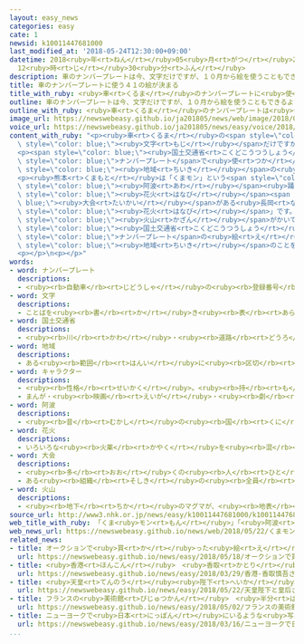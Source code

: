 ```yaml
---
layout: easy_news
categories: easy
cate: 1
newsid: k10011447681000
last_modified_at: '2018-05-24T12:30:00+09:00'
datetime: 2018<ruby>年<rt>ねん</rt></ruby>05<ruby>月<rt>がつ</rt></ruby>24<ruby>日<rt>にち</rt></ruby>
  12<ruby>時<rt>じ</rt></ruby>30<ruby>分<rt>ふん</rt></ruby>
description: 車のナンバープレートは今、文字だけですが、１０月から絵を使うこともできるようになります。
title: 車のナンバープレートに使う４１の絵が決まる
title_with_ruby: <ruby>車<rt>くるま</rt></ruby>のナンバープレートに<ruby>使<rt>つか</rt></ruby>う４１の<ruby>絵<rt>え</rt></ruby>が<ruby>決<rt>き</rt></ruby>まる
outline: 車のナンバープレートは今、文字だけですが、１０月から絵を使うこともできるようになります。
outline_with_ruby: <ruby>車<rt>くるま</rt></ruby>のナンバープレートは<ruby>今<rt>いま</rt></ruby>、<ruby>文字<rt>もじ</rt></ruby>だけですが、１０<ruby>月<rt>がつ</rt></ruby>から<ruby>絵<rt>え</rt></ruby>を<ruby>使<rt>つか</rt></ruby>うこともできるようになります。
image_url: https://newswebeasy.github.io/ja201805/news/web/image/2018/05/22/K10011447681_1805221138_1805221139_01_02.jpg
voice_url: https://newswebeasy.github.io/ja201805/news/easy/voice/2018/05/24/k10011447681000.mp4
content_with_ruby: "<p><ruby>車<rt>くるま</rt></ruby>の<span style=\"color: blue;\">ナンバープレート</span>は<ruby>今<rt>いま</rt></ruby>、<span\
  \ style=\"color: blue;\"><ruby>文字<rt>もじ</rt></ruby></span>だけですが、１０<ruby>月<rt>がつ</rt></ruby>から<ruby>絵<rt>え</rt></ruby>を<ruby>使<rt>つか</rt></ruby>うこともできるようになります。</p>\n\
  <p><span style=\"color: blue;\"><ruby>国土交通省<rt>こくどこうつうしょう</rt></ruby></span>は<span\
  \ style=\"color: blue;\">ナンバープレート</span>で<ruby>使<rt>つか</rt></ruby>う４１の<ruby>絵<rt>え</rt></ruby>を<ruby>決<rt>き</rt></ruby>めました。<ruby>絵<rt>え</rt></ruby>は<ruby>県<rt>けん</rt></ruby>や<ruby>市<rt>し</rt></ruby>などが<ruby>考<rt>かんが</rt></ruby>えて、<span\
  \ style=\"color: blue;\"><ruby>地域<rt>ちいき</rt></ruby></span>の<ruby>有名<rt>ゆうめい</rt></ruby>な<ruby>物<rt>もの</rt></ruby>やお<ruby>祭<rt>まつ</rt></ruby>りなどがかいてあります。</p>\n\
  <p><ruby>熊本<rt>くまもと</rt></ruby>は「くまモン」という<span style=\"color: blue;\">キャラクター</span>です。<ruby>徳島<rt>とくしま</rt></ruby>は「<span\
  \ style=\"color: blue;\"><ruby>阿波<rt>あわ</rt></ruby></span><ruby>踊<rt>おど</rt></ruby>り」を<ruby>踊<rt>おど</rt></ruby>っている<ruby>人<rt>ひと</rt></ruby>で、<ruby>大<rt>おお</rt></ruby>きな<span\
  \ style=\"color: blue;\"><ruby>花火<rt>はなび</rt></ruby></span><span style=\"color:\
  \ blue;\"><ruby>大会<rt>たいかい</rt></ruby></span>がある<ruby>長岡<rt>ながおか</rt></ruby>は「<span\
  \ style=\"color: blue;\"><ruby>花火<rt>はなび</rt></ruby></span>」です。<ruby>鹿児島<rt>かごしま</rt></ruby>は「<ruby>桜島<rt>さくらじま</rt></ruby>」という<span\
  \ style=\"color: blue;\"><ruby>火山<rt>かざん</rt></ruby></span>がかいてあります。</p>\n<p><span\
  \ style=\"color: blue;\"><ruby>国土交通省<rt>こくどこうつうしょう</rt></ruby></span>は「たくさんの<ruby>人<rt>ひと</rt></ruby>が<span\
  \ style=\"color: blue;\">ナンバープレート</span>の<ruby>絵<rt>え</rt></ruby>を<ruby>見<rt>み</rt></ruby>て、その<span\
  \ style=\"color: blue;\"><ruby>地域<rt>ちいき</rt></ruby></span>のことを<ruby>知<rt>し</rt></ruby>るようになると<ruby>思<rt>おも</rt></ruby>います」と<ruby>言<rt>い</rt></ruby>っています。</p>\n\
  <p></p>\n<p></p>"
words:
- word: ナンバープレート
  descriptions:
  - <ruby><rb>自動車</rb><rt>じどうしゃ</rt></ruby>の<ruby><rb>登録番号</rb><rt>とうろくばんごう</rt></ruby>を<ruby><rb>書</rb><rt>か</rt></ruby>いた<ruby><rb>板</rb><rt>いた</rt></ruby>。
- word: 文字
  descriptions:
  - ことばを<ruby><rb>書</rb><rt>か</rt></ruby>き<ruby><rb>表</rb><rt>あらわ</rt></ruby>すための<ruby><rb>記号</rb><rt>きごう</rt></ruby>。もんじ。<ruby><rb>字</rb><rt>じ</rt></ruby>。<ruby><rb>日本</rb><rt>にっぽん</rt></ruby>では、かたかな・ひらがな・<ruby><rb>漢字</rb><rt>かんじ</rt></ruby>・アルファベットや<ruby><rb>数字</rb><rt>すうじ</rt></ruby>を<ruby><rb>使</rb><rt>つか</rt></ruby>う。
- word: 国土交通省
  descriptions:
  - <ruby><rb>川</rb><rt>かわ</rt></ruby>・<ruby><rb>道路</rb><rt>どうろ</rt></ruby>・<ruby><rb>建物</rb><rt>たてもの</rt></ruby>などに<ruby><rb>関</rb><rt>かん</rt></ruby>する<ruby><rb>仕事</rb><rt>しごと</rt></ruby>や、<ruby><rb>交通</rb><rt>こうつう</rt></ruby>・<ruby><rb>荷物</rb><rt>にもつ</rt></ruby>の<ruby><rb>運送</rb><rt>うんそう</rt></ruby>などに<ruby><rb>関</rb><rt>かん</rt></ruby>する<ruby><rb>仕事</rb><rt>しごと</rt></ruby>をする<ruby><rb>国</rb><rt>くに</rt></ruby>の<ruby><rb>役所</rb><rt>やくしょ</rt></ruby>。<ruby><rb>国交省</rb><rt>こっこうしょう</rt></ruby>。
- word: 地域
  descriptions:
  - ある<ruby><rb>範囲</rb><rt>はんい</rt></ruby>に<ruby><rb>区切</rb><rt>くぎ</rt></ruby>られた<ruby><rb>土地</rb><rt>とち</rt></ruby>。
- word: キャラクター
  descriptions:
  - <ruby><rb>性格</rb><rt>せいかく</rt></ruby>。<ruby><rb>持</rb><rt>も</rt></ruby>ち<ruby><rb>味</rb><rt>あじ</rt></ruby>。
  - まんが・<ruby><rb>映画</rb><rt>えいが</rt></ruby>・<ruby><rb>劇</rb><rt>げき</rt></ruby>などに<ruby><rb>出</rb><rt>で</rt></ruby>てくる<ruby><rb>人物</rb><rt>じんぶつ</rt></ruby>や<ruby><rb>動物</rb><rt>どうぶつ</rt></ruby>。
- word: 阿波
  descriptions:
  - <ruby><rb>昔</rb><rt>むかし</rt></ruby>の<ruby><rb>国</rb><rt>くに</rt></ruby>の<ruby><rb>名</rb><rt>な</rt></ruby>の<ruby><rb>一</rb><rt>ひと</rt></ruby>つ。<ruby><rb>今</rb><rt>いま</rt></ruby>の<ruby><rb>徳島県</rb><rt>とくしまけん</rt></ruby>にあたる。
- word: 花火
  descriptions:
  - いろいろな<ruby><rb>火薬</rb><rt>かやく</rt></ruby>を<ruby><rb>混</rb><rt>ま</rt></ruby>ぜて<ruby><rb>作</rb><rt>つく</rt></ruby>ったものに<ruby><rb>火</rb><rt>ひ</rt></ruby>をつけ、はじけて<ruby><rb>出</rb><rt>で</rt></ruby>る<ruby><rb>光</rb><rt>ひかり</rt></ruby>の<ruby><rb>色</rb><rt>いろ</rt></ruby>や<ruby><rb>形</rb><rt>かたち</rt></ruby>の<ruby><rb>美</rb><rt>うつく</rt></ruby>しさなどを<ruby><rb>楽</rb><rt>たの</rt></ruby>しむもの。
- word: 大会
  descriptions:
  - <ruby><rb>多</rb><rt>おお</rt></ruby>くの<ruby><rb>人</rb><rt>ひと</rt></ruby>が<ruby><rb>集</rb><rt>あつ</rt></ruby>まる<ruby><rb>会</rb><rt>かい</rt></ruby>。
  - ある<ruby><rb>組織</rb><rt>そしき</rt></ruby>の<ruby><rb>全員</rb><rt>ぜんいん</rt></ruby>が<ruby><rb>集</rb><rt>あつ</rt></ruby>まる<ruby><rb>会</rb><rt>かい</rt></ruby>。
- word: 火山
  descriptions:
  - <ruby><rb>地下</rb><rt>ちか</rt></ruby>のマグマが、<ruby><rb>地表</rb><rt>ちひょう</rt></ruby>にふき<ruby><rb>出</rb><rt>だ</rt></ruby>して<ruby><rb>山</rb><rt>やま</rt></ruby>となっている<ruby><rb>所</rb><rt>ところ</rt></ruby>。
source_url: http://www3.nhk.or.jp/news/easy/k10011447681000/k10011447681000.html
web_title_with_ruby: 「くま<ruby>モン<rt>もん</rt></ruby>」「<ruby>阿波<rt>あわ</rt></ruby>おどり」<ruby>ナンバー<rt>なんばー</rt></ruby><ruby>プレート<rt>ぷれーと</rt></ruby>の<ruby>デザイン<rt>でざいん</rt></ruby><ruby>発表<rt>はっぴょう</rt></ruby>
web_news_url: https://newswebeasy.github.io/news/web/2018/05/22/くまモン阿波おどりナンバープレートのデザイン発表
related_news:
- title: オークションで<ruby>買<rt>か</rt></ruby>った<ruby>絵<rt>え</rt></ruby>はレンブラントがかいた<ruby>絵<rt>え</rt></ruby>だった
  url: https://newswebeasy.github.io/news/easy/2018/05/18/オークションで買った絵はレンブラントがかいた絵だった
- title: <ruby>香港<rt>ほんこん</rt></ruby>　<ruby>香取<rt>かとり</rt></ruby><ruby>慎吾<rt>しんご</rt></ruby>さんが<ruby>壁<rt>かべ</rt></ruby>にかいた<ruby>絵<rt>え</rt></ruby>を<ruby>見<rt>み</rt></ruby>せる
  url: https://newswebeasy.github.io/news/easy/2018/03/29/香港-香取慎吾さんが壁にかいた絵を見せる
- title: <ruby>天皇<rt>てんのう</rt></ruby><ruby>陛下<rt>へいか</rt></ruby>と<ruby>皇后<rt>こうごう</rt></ruby>さまをかいた<ruby>絵<rt>え</rt></ruby>ができる
  url: https://newswebeasy.github.io/news/easy/2018/05/22/天皇陛下と皇后さまをかいた絵ができる
- title: フランスの<ruby>美術館<rt>びじゅつかん</rt></ruby>　<ruby>半分<rt>はんぶん</rt></ruby><ruby>以上<rt>いじょう</rt></ruby>の<ruby>絵<rt>え</rt></ruby>が<ruby>偽物<rt>にせもの</rt></ruby>だったと<ruby>謝<rt>あやま</rt></ruby>る
  url: https://newswebeasy.github.io/news/easy/2018/05/02/フランスの美術館-半分以上の絵が偽物だったと謝る
- title: ニューヨークで<ruby>日本<rt>にっぽん</rt></ruby>にいるような<ruby>写真<rt>しゃしん</rt></ruby>が<ruby>撮<rt>と</rt></ruby>れるイベント
  url: https://newswebeasy.github.io/news/easy/2018/03/16/ニューヨークで日本にいるような写真が撮れるイベント
...
```


